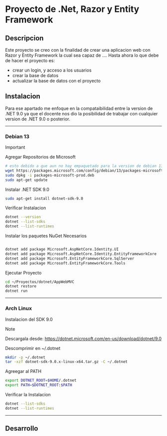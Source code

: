 # Proyecto de .Net, Razor y Entity Framework

## Descripcion

Este proyecto se creo con la finalidad de crear una aplicacion web con Razor y Entity Framework la cual sea capaz de ....
Hasta ahora lo que debe de hacer el proyecto es:

- crear un login, y acceso a los usuarios
- crear la base de datos
- actualizar la base de datos con el proyecto

## Instalacion

Para ese apartado me enfoque en la compataibilidad entre la version de .NET 9.0 ya que el docente nos dio la posibilidad de
trabajar con cualquier version de .NET 9.0 o posterior.

---

### Debian 13

> [!IMPORTANT]
> Agregar Repositorios de Microsoft

```bash
# esto debido a que aun no hay empaquetado para la version de debian 13 por eso usamos la 12
wget https://packages.microsoft.com/config/debian/13/packages-microsoft-prod.deb -O packages-microsoft-prod.deb
sudo dpkg -i packages-microsoft-prod.deb
sudo apt-get update

```

Instalar .NET SDK 9.0

```bash
sudo apt-get install dotnet-sdk-9.0

```

Verificar Instalacion

```bash
dotnet --version
dotnet --list-sdks
dotnet --list-runtimes

```

Instalar los paquetes NuGet Necesarios

```bash

dotnet add package Microsoft.AspNetCore.Identity.UI
dotnet add package Microsoft.AspNetCore.Identity.EntityFrameworkCore
dotnet add package Microsoft.EntityFrameworkCore.SqlServer
dotnet add package Microsoft.EntityFrameworkCore.Tools

```

Ejecutar Proyecto

```bash
cd ~/Proyectos/dotnet/AppWebMVC
dotnet restore
dotnet run

```

---

### Arch Linux

Instalacion del SDK 9.0

> [!NOTE]
> Descargala desde:
> https://dotnet.microsoft.com/en-us/download/dotnet/9.0

Descomprimir en ~/.dotnet

```bash
mkdir -p ~/.dotnet
tar -xzf dotnet-sdk-9.0.x-linux-x64.tar.gz -C ~/.dotnet

```

Agreegar al PATH

```bash
export DOTNET_ROOT=$HOME/.dotnet
export PATH=$DOTNET_ROOT:$PATH

```

Verificar la Instalacion

```bash
dotnet --list-sdks
dotnet --list-runtimes

```

---

## Desarrollo
